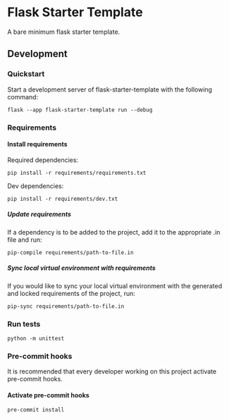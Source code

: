 # Flask Starter Template
A bare minimum flask starter template.

## Development

### Quickstart

Start a development server of flask-starter-template with the following command:

    flask --app flask-starter-template run --debug

### Requirements

#### Install requirements

Required dependencies:

    pip install -r requirements/requirements.txt

Dev dependencies:

    pip install -r requirements/dev.txt

##### Update requirements
If a dependency is to be added to the project, add it to the appropriate .in file and run:

    pip-compile requirements/path-to-file.in

##### Sync local virtual environment with requirements
If you would like to sync your local virtual environment with the generated and locked requirements of the project, run:

    pip-sync requirements/path-to-file.in


### Run tests

    python -m unittest

### Pre-commit hooks

It is recommended that every developer working on this project activate pre-commit hooks.

#### Activate pre-commit hooks
    pre-commit install
